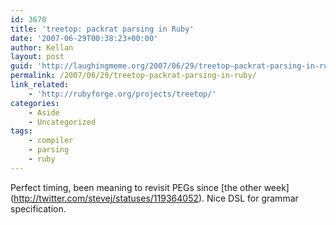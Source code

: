 ```yaml
---
id: 3670
title: 'treetop: packrat parsing in Ruby'
date: '2007-06-29T00:38:23+00:00'
author: Kellan
layout: post
guid: 'http://laughingmeme.org/2007/06/29/treetop-packrat-parsing-in-ruby/'
permalink: /2007/06/29/treetop-packrat-parsing-in-ruby/
link_related:
    - 'http://rubyforge.org/projects/treetop/'
categories:
    - Aside
    - Uncategorized
tags:
    - compiler
    - parsing
    - ruby
---
```


Perfect timing, been meaning to revisit PEGs since \[the other week\](http://twitter.com/stevej/statuses/119364052). Nice DSL for grammar specification.